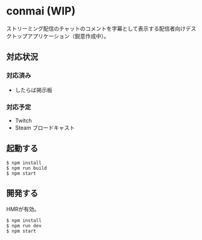 # conmai (WIP)

ストリーミング配信のチャットのコメントを字幕として表示する配信者向けデスクトップアプリケーション（鋭意作成中）。

## 対応状況

### 対応済み

- したらば掲示板

### 対応予定

- Twitch
- Steam ブロードキャスト

## 起動する

```
$ npm install
$ npm run build
$ npm start
```

## 開発する

HMRが有効。

```
$ npm install
$ npm run dev
$ npm start
```
